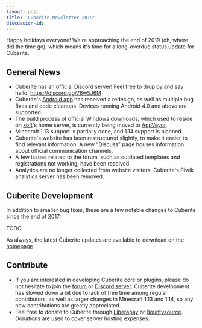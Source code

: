 ```yaml
---
layout: post
title: 'Cuberite Newsletter 2019'
discussion-id:
---
```

Happy holidays everyone! We're approaching the end of 2019 (oh, where did the time go), which means it's time for a long-overdue status update for Cuberite.

General News
------------

 - Cuberite has an official Discord server! Feel free to drop by and say hello. https://discord.gg/76w5J6M
 - Cuberite's [Android app](https://github.com/cuberite/android/releases/download/1.3/cuberite-android.apk) has received a redesign, as well as multiple bug fixes and code cleanups. Devices running Android 4.0 and above are supported.
 - The build process of official Windows downloads, which used to reside on [xoft](https://github.com/madmaxoft)'s home server, is currently being moved to [AppVeyor](https://www.appveyor.com/).
 - Minecraft 1.13 support is partially done, and 1.14 support is planned.
 - Cuberite's website has been restructured slightly, to make it easier to find relevant information. A new "Discuss" page houses information about official communication channels.
 - A few issues related to the forum, such as outdated templates and registrations not working, have been resolved.
 - Analytics are no longer collected from website visitors. Cuberite's Piwik analytics server has been removed.

Cuberite Development
-----------------

In addition to smaller bug fixes, these are a few notable changes to Cuberite since the end of 2017:

TODO

As always, the latest Cuberite updates are available to download on the [homepage](/).

Contribute
-------------

 - If you are interested in developing Cuberite core or plugins, please do not hesitate to join the [forum](https://forum.cuberite.org) or [Discord server](https://discord.gg/76w5J6M). Cuberite development has slowed down a bit due to lack of free time among regular contributors, as well as larger changes in Minecraft 1.13 and 1.14, so any new contributions are greatly appreciated.
 - Feel free to donate to Cuberite through [Liberapay](https://liberapay.com/Cuberite) or [Bountysource](https://www.bountysource.com/teams/cuberite). Donations are used to cover server hosting expenses.